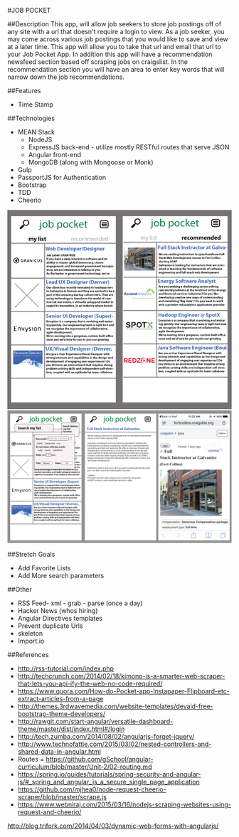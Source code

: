 #JOB POCKET

##Description
This app, will allow job seekers to store job postings off of any site with a url that doesn't require a login to view. As a job seeker, you may come across various job postings that you would like to save and view at a later time. This app will allow you to take that url and email that url to your Job Pocket App. In addition this app will have a recommendation newsfeed section based off scraping jobs on craigslist. In the recommendation section you will have an area to enter key words that will narrow down the job recommendations.

##Features
- Time Stamp

##Technologies
- MEAN Stack
  - NodeJS
  - ExpressJS back-end - utilize mostly RESTful routes that serve JSON
  - Angular front-end
  - MongoDB (along with Mongoose or Monk)
- Gulp
- PassportJS for Authentication
- Bootstrap
- TDD
- Cheerio

![alt text](client/images/job_pocket_2_side.png "Job Pocket")
![alt text](client/images/Job_Pocket_strip.png "Job Pocket")

##Stretch Goals
- Add Favorite Lists
- Add More search parameters

##Other
- RSS Feed- xml - grab - parse (once a day)
- Hacker News (whos hiring)
- Angular Directives templates
- Prevent duplicate Urls
- skeleton
- Import.io

##References
- http://rss-tutorial.com/index.php
- http://techcrunch.com/2014/02/18/kimono-is-a-smarter-web-scraper-that-lets-you-api-ify-the-web-no-code-required/
- https://www.quora.com/How-do-Pocket-app-Instapaper-Flipboard-etc-extract-articles-from-a-page
- http://themes.3rdwavemedia.com/website-templates/devaid-free-bootstrap-theme-developers/
- http://rawgit.com/start-angular/versatile-dashboard-theme/master/dist/index.html#/login
- http://tech.zumba.com/2014/08/02/angularjs-forget-jquery/
- http://www.technofattie.com/2015/03/02/nested-controllers-and-shared-data-in-angular.html
- Routes = https://github.com/gSchool/angular-curriculum/blob/master/Unit-2/02-routing.md
- https://spring.io/guides/tutorials/spring-security-and-angular-js/#_spring_and_angular_js_a_secure_single_page_application
- https://github.com/mjhea0/node-request-cheerio-scraper/blob/master/scrape.js
- https://www.webniraj.com/2015/03/16/nodejs-scraping-websites-using-request-and-cheerio/

http://blog.trifork.com/2014/04/03/dynamic-web-forms-with-angularjs/
